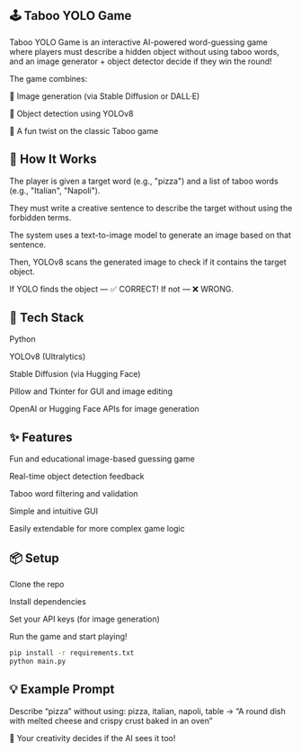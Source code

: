 ## 🕹️ Taboo YOLO Game
Taboo YOLO Game is an interactive AI-powered word-guessing game where players must describe a hidden object without using taboo words, and an image generator + object detector decide if they win the round!

The game combines:

🎨 Image generation (via Stable Diffusion or DALL·E)

🧠 Object detection using YOLOv8

🧩 A fun twist on the classic Taboo game

## 🚀 How It Works
The player is given a target word (e.g., "pizza") and a list of taboo words (e.g., "Italian", "Napoli").

They must write a creative sentence to describe the target without using the forbidden terms.

The system uses a text-to-image model to generate an image based on that sentence.

Then, YOLOv8 scans the generated image to check if it contains the target object.

If YOLO finds the object — ✅ CORRECT!
If not — ❌ WRONG.

## 🧰 Tech Stack
Python

YOLOv8 (Ultralytics)

Stable Diffusion (via Hugging Face)

Pillow and Tkinter for GUI and image editing

OpenAI or Hugging Face APIs for image generation

## ✨ Features
Fun and educational image-based guessing game

Real-time object detection feedback

Taboo word filtering and validation

Simple and intuitive GUI

Easily extendable for more complex game logic

## 📦 Setup
Clone the repo

Install dependencies

Set your API keys (for image generation)

Run the game and start playing!

```bash
pip install -r requirements.txt
python main.py
```
## 💡 Example Prompt
Describe “pizza” without using: pizza, italian, napoli, table
→ “A round dish with melted cheese and crispy crust baked in an oven”

🧠 Your creativity decides if the AI sees it too!
